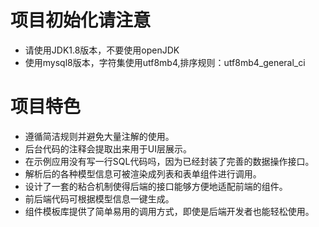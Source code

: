 # 项目初始化请注意
* 请使用JDK1.8版本，不要使用openJDK
* 使用mysql8版本，字符集使用utf8mb4,排序规则：utf8mb4_general_ci


# 项目特色
* 遵循简洁规则并避免大量注解的使用。
* 后台代码的注释会提取出来用于UI层展示。
* 在示例应用没有写一行SQL代码吗，因为已经封装了完善的数据操作接口。
* 解析后的各种模型信息可被渲染成列表和表单组件进行调用。
* 设计了一套的粘合机制使得后端的接口能够方便地适配前端的组件。
* 前后端代码可根据模型信息一键生成。
* 组件模板库提供了简单易用的调用方式，即使是后端开发者也能轻松使用。

